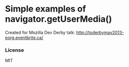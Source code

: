 # Simple examples of navigator.getUserMedia()

Created for Mozilla Dev Derby talk: http://toderbymay2013-eorg.eventbrite.ca/

### License

MIT

